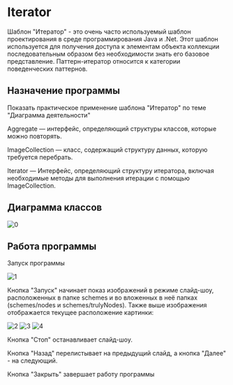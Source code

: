 # Iterator
Шаблон "Итератор" - это очень часто используемый шаблон проектирования в среде программирования Java и .Net. Этот шаблон используется для получения доступа к элементам объекта коллекции последовательным образом без необходимости знать его базовое представление. Паттерн-итератор относится к категории поведенческих паттернов.
## Назначение программы
Показать практическое применение шаблона "Итератор" по теме "Диаграмма деятельности"

Aggregate — интерфейс, определяющий структуры классов, которые можно повторять.

ImageCollection — класс, содержащий структуру данных, которую требуется перебрать.

Iterator — Интерфейс, определяющий структуру итератора, включая необходимые методы для выполнения итерации с помощью ImageCollection.

## Диаграмма классов

![0](https://user-images.githubusercontent.com/85245803/121806730-c25d9280-cc59-11eb-8392-c15daca876bc.png)

## Работа программы

Запуск программы

![1](https://user-images.githubusercontent.com/85245803/122638918-b95c3d80-d0ff-11eb-83c9-57c7e8cb529f.png)

Кнопка "Запуск" начинает показ изображений в режиме слайд-шоу, расположенных в папке schemes и во вложенных в неё папках (schemes/nodes и schemes/trulyNodes). Также выше изображения отображается текущее расположение картинки:

![2](https://user-images.githubusercontent.com/85245803/122638945-d85acf80-d0ff-11eb-84c6-1c201db03319.png)
![3](https://user-images.githubusercontent.com/85245803/122638947-d8f36600-d0ff-11eb-97d4-5d8e67d8e9e9.png)
![4](https://user-images.githubusercontent.com/85245803/122638948-d8f36600-d0ff-11eb-917b-80a060fc3a32.png)

Кнопка "Стоп" останавливает слайд-шоу.

Кнопка "Назад" перелистывает на предыдущий слайд, а кнопка "Далее" - на следующий.

Кнопка "Закрыть" завершает работу программы
